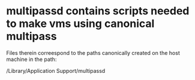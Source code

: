 # multipassd contains scripts needed to make vms using canonical multipass

Files therein correespond to the paths canonically created on the host machine
in the path:

/Library/Application Support/multipassd
